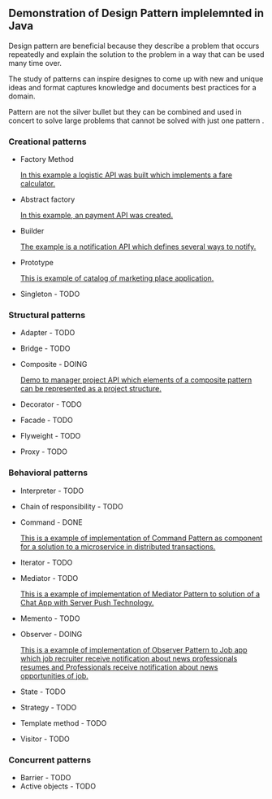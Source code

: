 
## Demonstration of Design Pattern implelemnted in Java 

Design pattern are beneficial because they describe a problem that occurs repeatedly
and explain the solution to the problem in a way that can be used many time over.

The study of patterns can inspire designes to come up with new and unique ideas
and format captures knowledge and documents best practices for a domain. 

Pattern are not the silver bullet but they can be combined and used in concert to solve large problems that cannot be solved with just one pattern .

### Creational patterns

  -  Factory Method 
      
     [In this example a logistic API was built  which implements a fare calculator.](https://github.com/sleevs/JavaDesignPattern/tree/master/jsn-factory-method) 
  
  
  -  Abstract factory
  
     [In this example, an payment API was created.](https://github.com/sleevs/JavaDesignPattern/tree/master/jsn-abstract-factory)  
  
  -  Builder 
     
     [The example is a notification API which defines several ways to notify.](https://github.com/sleevs/JavaDesignPattern/tree/master/jsn-builder)
  
  -  Prototype 
   
     [This is example of catalog of marketing place application.](https://github.com/sleevs/JavaDesignPattern/tree/master/jsn-prototype)
  
  -  Singleton - TODO

### Structural patterns

  -  Adapter - TODO
  
  -  Bridge - TODO
  
  -  Composite - DOING

     [Demo to manager project API which elements of a composite pattern can be represented as a project structure.](https://github.com/sleevs/JavaDesignPattern/tree/master/jsn-composite) 

  
  -  Decorator - TODO
  
  -  Facade - TODO
  
  -  Flyweight - TODO
  
  -  Proxy - TODO

### Behavioral patterns

  -  Interpreter - TODO
     
  -  Chain of responsibility - TODO
  
  -  Command - DONE
  
      [This is a example of implementation of Command Pattern as component for a solution to a microservice in distributed transactions.](https://github.com/sleevs/Saga-Pattern)
  
  -  Iterator - TODO
  
  -  Mediator - TODO

     [This is a example of implementation of Mediator Pattern to solution of a Chat App with Server Push Technology.](https://github.com/sleevs/JavaDesignPattern)

    
  
  -  Memento - TODO


  -  Observer - DOING 

      [This is a example of implementation of Observer Pattern to Job app which job recruiter receive notification about news professionals resumes and Professionals receive notification about news opportunities of job.](https://github.com/sleevs/JavaDesignPattern/tree/master/jsn-observer)

  
  -  State - TODO
  
  -  Strategy - TODO
  
  -  Template method - TODO
  
  -  Visitor - TODO





  ### Concurrent patterns

   -  Barrier - TODO
   -  Active objects - TODO
   
  
